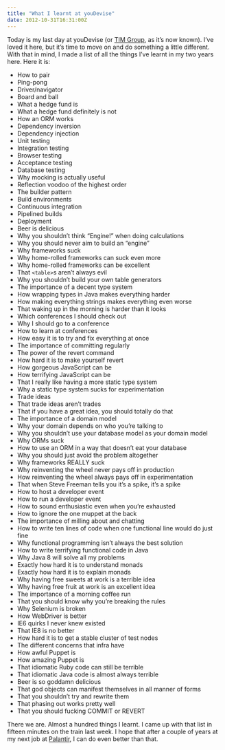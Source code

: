 ```yaml
---
title: "What I learnt at youDevise"
date: 2012-10-31T16:31:00Z
---
```


Today is my last day at youDevise (or [TIM Group](http://timgroup.com/),
as it’s now known). I’ve loved it here, but it’s time to move on and do
something a little different. With that in mind, I made a list of all
the things I’ve learnt in my two years here. Here it is:

-   How to pair
-   Ping-pong
-   Driver/navigator
-   Board and ball
-   What a hedge fund is
-   What a hedge fund definitely is not
-   How an ORM works
-   Dependency inversion
-   Dependency injection
-   Unit testing
-   Integration testing
-   Browser testing
-   Acceptance testing
-   Database testing
-   Why mocking is actually useful
-   Reflection voodoo of the highest order
-   The builder pattern
-   Build environments
-   Continuous integration
-   Pipelined builds
-   Deployment
-   Beer is delicious
-   Why you shouldn’t think “Engine!” when doing calculations
-   Why you should never aim to build an “engine”
-   Why frameworks suck
-   Why home-rolled frameworks can suck even more
-   Why home-rolled frameworks can be excellent
-   That `<table>`s aren’t always evil
-   Why you shouldn’t build your own table generators
-   The importance of a decent type system
-   How wrapping types in Java makes everything harder
-   How making everything strings makes everything even worse
-   That waking up in the morning is harder than it looks
-   Which conferences I should check out
-   Why I should go to a conference
-   How to learn at conferences
-   How easy it is to try and fix everything at once
-   The importance of committing regularly
-   The power of the revert command
-   How hard it is to make yourself revert
-   How gorgeous JavaScript can be
-   How terrifying JavaScript can be
-   That I really like having a more static type system
-   Why a static type system sucks for experimentation
-   Trade ideas
-   That trade ideas aren’t trades
-   That if you have a great idea, you should totally do that
-   The importance of a domain model
-   Why your domain depends on who you’re talking to
-   Why you shouldn’t use your database model as your domain model
-   Why ORMs suck
-   How to use an ORM in a way that doesn’t eat your database
-   Why you should just avoid the problem altogether
-   Why frameworks REALLY suck
-   Why reinventing the wheel never pays off in production
-   How reinventing the wheel always pays off in experimentation
-   That when Steve Freeman tells you it’s a spike, it’s a spike
-   How to host a developer event
-   How to run a developer event
-   How to sound enthusiastic even when you’re exhausted
-   How to ignore the one muppet at the back
-   The importance of milling about and chatting
-   How to write ten lines of code when one functional line would do
    just fine
-   Why functional programming isn’t always the best solution
-   How to write terrifying functional code in Java
-   Why Java 8 will solve all my problems
-   Exactly how hard it is to understand monads
-   Exactly how hard it is to explain monads
-   Why having free sweets at work is a terrible idea
-   Why having free fruit at work is an excellent idea
-   The importance of a morning coffee run
-   That you should know why you’re breaking the rules
-   Why Selenium is broken
-   How WebDriver is better
-   IE6 quirks I never knew existed
-   That IE8 is no better
-   How hard it is to get a stable cluster of test nodes
-   The different concerns that infra have
-   How awful Puppet is
-   How amazing Puppet is
-   That idiomatic Ruby code can still be terrible
-   That idiomatic Java code is almost always terrible
-   Beer is so goddamn delicious
-   That god objects can manifest themselves in all manner of forms
-   That you shouldn’t try and rewrite them
-   That phasing out works pretty well
-   That you should fucking COMMIT or REVERT

There we are. Almost a hundred things I learnt. I came up with that list
in fifteen minutes on the train last week. I hope that after a couple of
years at my next job at [Palantir](http://palantir.com/), I can do even
better than that.
